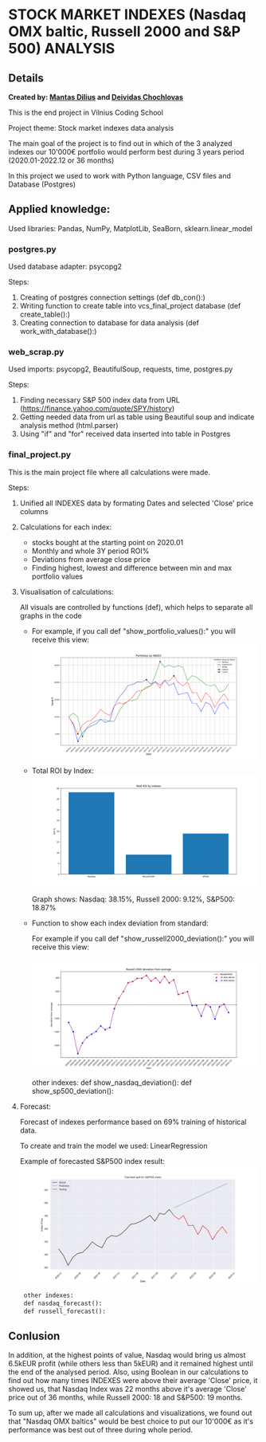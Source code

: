 # STOCK MARKET INDEXES (Nasdaq OMX baltic, Russell 2000 and S&P 500) ANALYSIS
## Details
**Created by: [Mantas Dilius](https://github.com/dimant3) and [Deividas Chochlovas](https://github.com/DeiCho)**

This is the end project in Vilnius Coding School 

Project theme: Stock market indexes data analysis

The main goal of the project is to find out in which of the 3 analyzed indexes our 10'000€ portfolio would perform best during 3 years period (2020.01-2022.12 or 36 months)

In this project we used to work with Python language, CSV files and Database (Postgres)

## Applied knowledge:

Used libraries: Pandas, NumPy, MatplotLib, SeaBorn, sklearn.linear_model

### postgres.py
Used database adapter: psycopg2

Steps:

1. Creating of postgres connection settings (def db_con():)
2. Writing function to create table into vcs_final_project database (def create_table():)
3. Creating connection to database for data analysis (def work_with_database():)

### web_scrap.py
Used imports: psycopg2, BeautifulSoup, requests, time, postgres.py

Steps:

1. Finding necessary S&P 500 index data from URL (https://finance.yahoo.com/quote/SPY/history)
2. Getting needed data from url as table using Beautiful soup and indicate analysis method (html.parser)
3. Using "if" and "for" received data inserted into table in Postgres

### final_project.py

This is the main project file where all calculations were made.

Steps:
1. Unified all INDEXES data by formating Dates and selected 'Close' price columns

2. Calculations for each index: 

    - stocks bought at the starting point on 2020.01
    - Monthly and whole 3Y period ROI%
    - Deviations from average close price
    - Finding highest, lowest and difference between min and max portfolio values

3. Visualisation of calculations:

    All visuals are controlled by functions (def), which helps to separate all graphs in the code
    
    - For example, if you call def "show_portfolio_values():" you will receive this view:
        ![alt_text](https://github.com/dimant3/final-project/blob/dev/Screenshots/show_portfolio_value.png)

    - Total ROI by Index:
        ![alt_text](https://github.com/dimant3/final-project/blob/dev/Screenshots/show_index_total_roi.png)

        Graph shows: Nasdaq: 38.15%, Russell 2000: 9.12%, S&P500: 18.87%

    - Function to show each index deviation from standard:

        For example if you call def "show_russell2000_deviation():" you will receive this view:
        
        ![alt_text](https://github.com/dimant3/final-project/blob/dev/Screenshots/show_russell2000_deviation.png)
        
        other indexes:
        def show_nasdaq_deviation():
        def show_sp500_deviation():

4. Forecast:

    Forecast of indexes performance based on 69% training of historical data.

    To create and train the model we used: LinearRegression

    Example of forecasted S&P500 index result:
        ![alt_text](https://github.com/dimant3/final-project/blob/dev/Screenshots/sp500_forecast.png)
        
        other indexes:
        def nasdaq_forecast():
        def russell_forecast():

## Conlusion

In addition, at the highest points of value, Nasdaq would bring us almost 6.5kEUR profit (while others less than 5kEUR) and it remained highest until the end of the analysed period. Also, using Boolean in our calculations to find out how many times INDEXES were above their average 'Close' price, it showed us, that Nasdaq Index was 22 months above it's average 'Close' price out of 36 months, while Russell 2000: 18 and S&P500: 19 months.

To sum up, after we made all calculations and visualizations, we found out that "Nasdaq OMX baltics" would be best choice to put our 10'000€ as it's performance was best out of three during whole period.